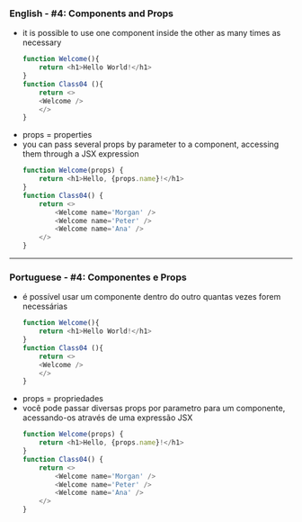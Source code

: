 ### English - #4: Components and Props
- it is possible to use one component inside the other as many times as necessary
    ```js
    function Welcome(){
        return <h1>Hello World!</h1>
    }
    function Class04 (){
        return <>
        <Welcome />
        </>
    }
    ```
- props = properties
- you can pass several props by parameter to a component, accessing them through a JSX expression
    ```js
    function Welcome(props) {
        return <h1>Hello, {props.name}!</h1>
    }
    function Class04() {
        return <>
            <Welcome name='Morgan' />
            <Welcome name='Peter' />
            <Welcome name='Ana' />
        </>
    }
    ```

***

### Portuguese - #4: Componentes e Props
- é possível usar um componente dentro do outro quantas vezes forem necessárias
    ```js
    function Welcome(){
        return <h1>Hello World!</h1>
    }
    function Class04 (){
        return <>
        <Welcome />
        </>
    }
    ```
- props = propriedades
- você pode passar diversas props por parametro para um componente, acessando-os através de uma expressão JSX
    ```js
    function Welcome(props) {
        return <h1>Hello, {props.name}!</h1>
    }
    function Class04() {
        return <>
            <Welcome name='Morgan' />
            <Welcome name='Peter' />
            <Welcome name='Ana' />
        </>
    }
    ```